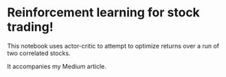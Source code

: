 # Reinforcement learning for stock trading!

This notebook uses actor-critic to attempt to optimize returns over a run
of two correlated stocks.

It accompanies my Medium article.
